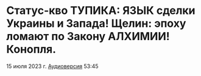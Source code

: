 # Статус-кво ТУПИКА: ЯЗЫК сделки Украины и Запада! Щелин: эпоху ломают по Закону АЛХИМИИ! Конопля.

15 июля 2023 г. [Аудиоверсия](https://e.pcloud.link/publink/show?code=XZqDndZA1a1TJj5w6FFUvjx8Y02i4kIF92V) 53:45
